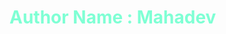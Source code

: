 <!DOCTYPE html>
<html lang="en">
<head>
    <meta charset="UTF-8">
    <meta name="viewport" content="width=device-width, initial-scale=1.0">
    <style>
        h1{
            color: aquamarine;
        }
    </style>
</head>
<body>
    <h1>Author Name : Mahadev</h1>
</body>
</html>
